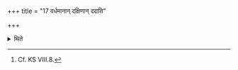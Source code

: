 +++
title = "17 वर्धमानान् दक्षिणान् ददाति"

+++

<details><summary>थिते</summary>

17. He should give gifts in an increasing manner.[^1]  

[^1]: Cf. KS VIII.8.
</details>
